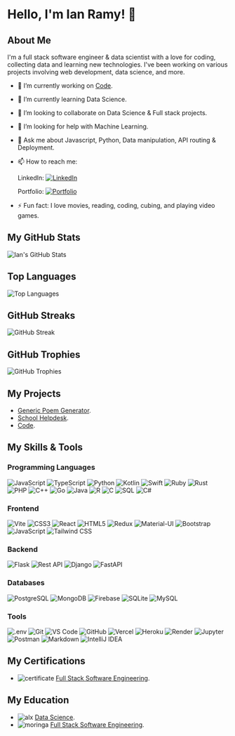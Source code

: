 <!--
**ianramy/ianramy** is a ✨ _special_ ✨ repository because its `README.md` (this file) appears on your GitHub profile.

Here are some ideas to get you started:

- 🔭 I’m currently working on ...
- 🌱 I’m currently learning ...
- 👯 I’m looking to collaborate on ...
- 🤔 I’m looking for help with ...
- 💬 Ask me about ...
- 📫 How to reach me: ...
- 😄 Pronouns: ...
- ⚡ Fun fact: ...
-->

# Hello, I'm Ian Ramy! 👋

## About Me

I'm a full stack software engineer & data scientist with a love for coding, collecting data and learning new technologies. I've been working on various projects involving web development, data science, and more.

- 🔭 I’m currently working on [Code](https://github.com/ianramy/code).
- 🌱 I’m currently learning Data Science.
- 👯 I’m looking to collaborate on Data Science & Full stack projects.
- 🤔 I’m looking for help with Machine Learning.
- 💬 Ask me about Javascript, Python, Data manipulation, API routing & Deployment.
- 📫 How to reach me:

  LinkedIn: [![LinkedIn](https://img.shields.io/badge/LinkedIn-0077B5?style=for-the-badge&logo=linkedin&logoColor=white)](https://www.linkedin.com/in/ian-ramy)

    Portfolio: [![Portfolio](https://img.shields.io/badge/Portfolio-0077B5?style=for-the-badge&logo=profile&logoColor=black)](https://ianramy.github.io/)
- ⚡ Fun fact: I love movies, reading, coding, cubing, and playing video games.

## My GitHub Stats

![Ian's GitHub Stats](https://github-readme-stats.vercel.app/api?username=ianramy&show_icons=true&theme=radical&hide_border=true)

## Top Languages

![Top Languages](https://github-readme-stats.vercel.app/api/top-langs/?username=ianramy&layout=compact&theme=radical&hide_border=true)

## GitHub Streaks

![GitHub Streak](https://streak-stats.demolab.com?user=ianramy&theme=radical&hide_border=true)

## GitHub Trophies

![GitHub Trophies](https://github-profile-trophy.vercel.app/?username=ianramy&theme=radical&margin-w=15&margin-h=15)

## My Projects

- [Generic Poem Generator](https://ianramy.github.io/Poem).
- [School Helpdesk](https://moringa-helpdesk.onrender.com).
- [Code](https://github.com/ianramy/code).

## My Skills & Tools

### Programming Languages

![JavaScript](https://img.shields.io/badge/JavaScript-F7DF1E?style=for-the-badge&logo=javascript&logoColor=black)
![TypeScript](https://img.shields.io/badge/TypeScript-3178C6?style=for-the-badge&logo=typescript&logoColor=white)
![Python](https://img.shields.io/badge/Python-3776AB?style=for-the-badge&logo=python&logoColor=white)
![Kotlin](https://img.shields.io/badge/Kotlin-0095D5?style=for-the-badge&logo=kotlin&logoColor=white)
![Swift](https://img.shields.io/badge/Swift-FA7343?style=for-the-badge&logo=swift&logoColor=white)
![Ruby](https://img.shields.io/badge/Ruby-CC342D?style=for-the-badge&logo=ruby&logoColor=white)
![Rust](https://img.shields.io/badge/Rust-000000?style=for-the-badge&logo=rust&logoColor=white)
![PHP](https://img.shields.io/badge/PHP-777BB4?style=for-the-badge&logo=php&logoColor=white)
![C++](https://img.shields.io/badge/C++-00599C?style=for-the-badge&logo=c%2B%2B&logoColor=white)
![Go](https://img.shields.io/badge/Go-00ADD8?style=for-the-badge&logo=go&logoColor=white)
![Java](https://img.shields.io/badge/Java-007396?style=for-the-badge&logo=java&logoColor=white)
![R](https://img.shields.io/badge/R-276DC3?style=for-the-badge&logo=r&logoColor=white)
![C](https://img.shields.io/badge/C-00599C?style=for-the-badge&logo=c&logoColor=white)
![SQL](https://img.shields.io/badge/SQL-4479A1?style=for-the-badge&logo=sql&logoColor=white)
![C#](https://img.shields.io/badge/C%23-239120?style=for-the-badge&logo=c-sharp&logoColor=white)

### Frontend

![Vite](https://img.shields.io/badge/Vite-646CFF?style=for-the-badge&logo=vite&logoColor=white)
![CSS3](https://img.shields.io/badge/CSS3-1572B6?style=for-the-badge&logo=css3&logoColor=white)
![React](https://img.shields.io/badge/React-61DAFB?style=for-the-badge&logo=react&logoColor=black)
![HTML5](https://img.shields.io/badge/HTML5-E34F26?style=for-the-badge&logo=html5&logoColor=white)
![Redux](https://img.shields.io/badge/Redux-764ABC?style=for-the-badge&logo=redux&logoColor=white)
![Material-UI](https://img.shields.io/badge/Material--UI-0081CB?style=for-the-badge&logo=material-ui&logoColor=white)
![Bootstrap](https://img.shields.io/badge/Bootstrap-7952B3?style=for-the-badge&logo=bootstrap&logoColor=white)
![JavaScript](https://img.shields.io/badge/JavaScript-F7DF1E?style=for-the-badge&logo=javascript&logoColor=black)
![Tailwind CSS](https://img.shields.io/badge/Tailwind_CSS-38B2AC?style=for-the-badge&logo=tailwind-css&logoColor=white)

### Backend

![Flask](https://img.shields.io/badge/Flask-000000?style=for-the-badge&logo=flask&logoColor=white)
![Rest API](https://img.shields.io/badge/REST_API-000000?style=for-the-badge&logo=rest&logoColor=white)
![Django](https://img.shields.io/badge/Django-092E20?style=for-the-badge&logo=django&logoColor=white)
![FastAPI](https://img.shields.io/badge/FastAPI-009688?style=for-the-badge&logo=fastapi&logoColor=white)

### Databases

![PostgreSQL](https://img.shields.io/badge/PostgreSQL-336791?style=for-the-badge&logo=postgresql&logoColor=white)
![MongoDB](https://img.shields.io/badge/MongoDB-47A248?style=for-the-badge&logo=mongodb&logoColor=white)
![Firebase](https://img.shields.io/badge/Firebase-FFCA28?style=for-the-badge&logo=firebase&logoColor=white)
![SQLite](https://img.shields.io/badge/SQLite-003B57?style=for-the-badge&logo=sqlite&logoColor=white)
![MySQL](https://img.shields.io/badge/MySQL-4479A1?style=for-the-badge&logo=mysql&logoColor=white)

### Tools

![.env](https://img.shields.io/badge/.env-000000?style=for-the-badge&logo=env&logoColor=white)
![Git](https://img.shields.io/badge/Git-F05032?style=for-the-badge&logo=git&logoColor=white)
![VS Code](https://img.shields.io/badge/VS_Code-007ACC?style=for-the-badge&logo=visual-studio-code&logoColor=white)
![GitHub](https://img.shields.io/badge/GitHub-181717?style=for-the-badge&logo=github&logoColor=white)
![Vercel](https://img.shields.io/badge/Vercel-000000?style=for-the-badge&logo=vercel&logoColor=white)
![Heroku](https://img.shields.io/badge/Heroku-430098?style=for-the-badge&logo=heroku&logoColor=white)
![Render](https://img.shields.io/badge/Render-333?style=for-the-badge&logo=render&logoColor=white)
![Jupyter](https://img.shields.io/badge/Jupyter-F37626?style=for-the-badge&logo=jupyter&logoColor=white)
![Postman](https://img.shields.io/badge/Postman-FF6C37?style=for-the-badge&logo=postman&logoColor=white)
![Markdown](https://img.shields.io/badge/Markdown-000000?style=for-the-badge&logo=markdown&logoColor=white)
![IntelliJ IDEA](https://img.shields.io/badge/IntelliJ_IDEA-000000?style=for-the-badge&logo=intellij-idea&logoColor=white)

## My Certifications

- ![certificate](https://img.shields.io/badge/Certificate-000000?style=for-the-badge&logo=certificate&logoColor=white) [Full Stack Software Engineering](https://moringa.my.salesforce-sites.com/certificateStatus?id=a0PQ200000D8ORE).

## My Education

- ![alx](https://img.shields.io/badge/ALX-000000?style=for-the-badge&logo=alx&logoColor=white)  [Data Science](https://www.alxafrica.com/).
- ![moringa](https://img.shields.io/badge/Moringa-000000?style=for-the-badge&logo=moringa&logoColor=white)  [Full Stack Software Engineering](https://moringaschool.com/).
